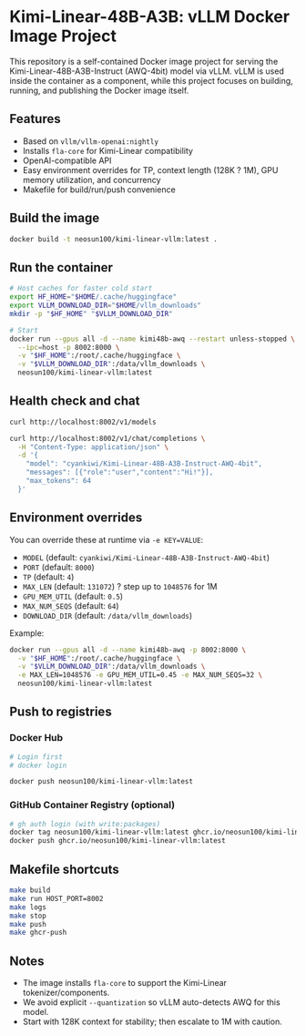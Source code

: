 # Kimi-Linear-48B-A3B: vLLM Docker Image Project

This repository is a self-contained Docker image project for serving the Kimi-Linear-48B-A3B-Instruct (AWQ-4bit) model via vLLM. vLLM is used inside the container as a component, while this project focuses on building, running, and publishing the Docker image itself.

## Features
- Based on `vllm/vllm-openai:nightly`
- Installs `fla-core` for Kimi-Linear compatibility
- OpenAI-compatible API
- Easy environment overrides for TP, context length (128K ? 1M), GPU memory utilization, and concurrency
- Makefile for build/run/push convenience

## Build the image
```bash
docker build -t neosun100/kimi-linear-vllm:latest .
```

## Run the container
```bash
# Host caches for faster cold start
export HF_HOME="$HOME/.cache/huggingface"
export VLLM_DOWNLOAD_DIR="$HOME/vllm_downloads"
mkdir -p "$HF_HOME" "$VLLM_DOWNLOAD_DIR"

# Start
docker run --gpus all -d --name kimi48b-awq --restart unless-stopped \
  --ipc=host -p 8002:8000 \
  -v "$HF_HOME":/root/.cache/huggingface \
  -v "$VLLM_DOWNLOAD_DIR":/data/vllm_downloads \
  neosun100/kimi-linear-vllm:latest
```

## Health check and chat
```bash
curl http://localhost:8002/v1/models

curl http://localhost:8002/v1/chat/completions \
  -H "Content-Type: application/json" \
  -d '{
    "model": "cyankiwi/Kimi-Linear-48B-A3B-Instruct-AWQ-4bit",
    "messages": [{"role":"user","content":"Hi!"}],
    "max_tokens": 64
  }'
```

## Environment overrides
You can override these at runtime via `-e KEY=VALUE`:
- `MODEL` (default: `cyankiwi/Kimi-Linear-48B-A3B-Instruct-AWQ-4bit`)
- `PORT` (default: `8000`)
- `TP` (default: `4`)
- `MAX_LEN` (default: `131072`) ? step up to `1048576` for 1M
- `GPU_MEM_UTIL` (default: `0.5`)
- `MAX_NUM_SEQS` (default: `64`)
- `DOWNLOAD_DIR` (default: `/data/vllm_downloads`)

Example:
```bash
docker run --gpus all -d --name kimi48b-awq -p 8002:8000 \
  -v "$HF_HOME":/root/.cache/huggingface \
  -v "$VLLM_DOWNLOAD_DIR":/data/vllm_downloads \
  -e MAX_LEN=1048576 -e GPU_MEM_UTIL=0.45 -e MAX_NUM_SEQS=32 \
  neosun100/kimi-linear-vllm:latest
```

## Push to registries
### Docker Hub
```bash
# Login first
# docker login

docker push neosun100/kimi-linear-vllm:latest
```

### GitHub Container Registry (optional)
```bash
# gh auth login (with write:packages)
docker tag neosun100/kimi-linear-vllm:latest ghcr.io/neosun100/kimi-linear-vllm:latest
docker push ghcr.io/neosun100/kimi-linear-vllm:latest
```

## Makefile shortcuts
```bash
make build
make run HOST_PORT=8002
make logs
make stop
make push
make ghcr-push
```

## Notes
- The image installs `fla-core` to support the Kimi-Linear tokenizer/components.
- We avoid explicit `--quantization` so vLLM auto-detects AWQ for this model.
- Start with 128K context for stability; then escalate to 1M with caution.
